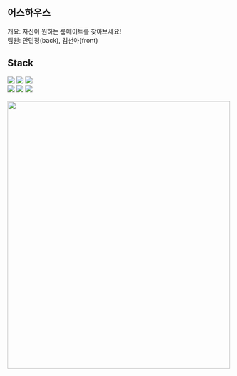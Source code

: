 ## 어스하우스

개요: 자신이 원하는 룸메이트를 찾아보세요!<br/>
팀원: 안민정(back), 김선아(front)

<h2>Stack</h2>
<div>
  <img src="https://img.shields.io/badge/HTML-E34F26?style=for-the-badge&logo=html5&logoColor=white">
  <img src="https://img.shields.io/badge/CSS-1572B6?style=for-the-badge&logo=css3&logoColor=white">
  <img src="https://img.shields.io/badge/JAVASCRIPT-F7DF1E?style=for-the-badge&logo=javascript&logoColor=white">
</div>
<div>
  <img src="https://img.shields.io/badge/JAVA-437291?style=for-the-badge&logo=openjdk&logoColor=white">
  <img src="https://img.shields.io/badge/SPRING_BOOT-6DB33F?style=for-the-badge&logo=springboot&logoColor=white">
  <img src="https://img.shields.io/badge/MariaDB-003545?style=for-the-badge&logo=mariadb&logoColor=white">
</div>


<br/>
<div>


<img src="https://github.com/Annopqr/Ushouse/assets/105402566/ae15eaba-6b64-478f-979d-4d1c578ff10d" width="500" height="600"/>


</div>

